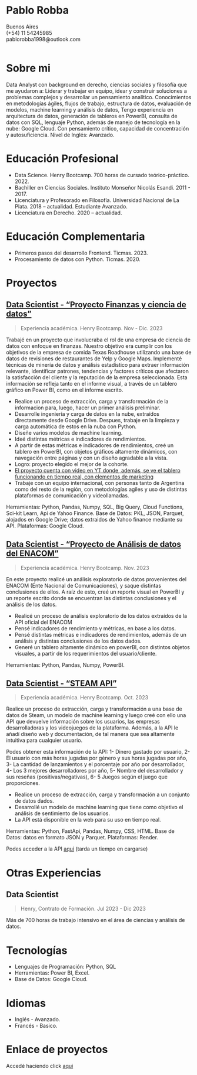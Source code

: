 <div style="display: flex; flex-direction: row-reverse;">

  <div style="flex: 2;">
    <h1>Pablo Robba</h1>
    <p>Buenos Aires<br>(+54) 11 54245985<br>pablorobba1998@outlook.com</p>
  </div>
</div>







# Sobre mi
Data Analyst con background en derecho, ciencias sociales y filosofía que me ayudaron a: Liderar y trabajar en equipo, idear y construir soluciones a problemas complejos y desarrollar un pensamiento analítico. Conocimientos en metodologías ágiles, flujos de trabajo, estructura de datos, evaluación de modelos, machine learning y análisis de datos, Tengo experiencia en arquitectura de datos, generación de tableros en PowerBI, consulta de datos con SQL, lenguaje Python, además de manejo de tecnología en la nube: Google Cloud. Con pensamiento crítico, capacidad de concentración y autosuficiencia.  Nivel de Inglés: Avanzado.

# Educación Profesional
* Data Science. Henry Bootcamp. 700 horas de cursado teórico-práctico. 2022.
* Bachiller en Ciencias Sociales. Instituto Monseñor Nicolás Esandi. 2011 - 2017.
* Licenciatura y Profesorado en Filosofía. Universidad Nacional de La Plata. 2018 – actualidad. Estudiante Avanzado.
* Licenciatura en Derecho. 2020 – actualidad.

# Educación Complementaria
* Primeros pasos del desarrollo Frontend. Ticmas. 2023.
* Procesamiento de datos con Python. Ticmas. 2020.

# Proyectos
## [Data Scientist - “Proyecto Finanzas y ciencia de datos”](https://github.com/ChirixC/Yelp-Final-Project) 
> Experiencia académica. Henry Bootcamp. Nov - Dic. 2023

Trabajé en un proyecto que involucraba el rol de una empresa de ciencia de datos con enfoque en finanzas. Nuestro objetivo era cumplir con los objetivos de la empresa de comida Texas Roadhouse utilizando una base de datos de revisiones de restaurantes de Yelp y Google Maps. Implementé técnicas de minería de datos y análisis estadístico para extraer información relevante, identificar patrones, tendencias y factores críticos que afectaron la satisfacción del cliente y la reputación de la empresa seleccionada. Esta información se refleja tanto en el informe visual, a través de un tablero gráfico en Power BI, como en el informe escrito.

* Realice un proceso de extracción, carga y transformación de la informacion para, luego, hacer un primer análisis preliminar.
* Desarrolle ingeniería y carga de datos en la nube, extraídos directamente desde Google Drive. Despues, trabaje en la limpieza y carga automática de estos en la nuba con Python.
* Diseñe varios modelos de machine learning.
* Ideé distintas métricas e indicadores de rendimientos.
* A partir de estas métricas e indicadores de rendimientos, creé un tablero en PowerBI, con objetos gráficos  altamente dinámicos, con navegación entre páginas y con un diseño agradable a la vista.
* Logro: proyecto elegido el mejor de la cohorte.
* [El proyecto cuenta con video en YT donde, además, se ve el tablero funcionando en tiempo real, con elementos de marketing](https://www.youtube.com/watch?v=gvxX24bK5Rs&t)
* Trabaje con un equipo internacional, con personas tanto de Argentina como del resto de la región, con metodologías agiles y uso de distintas plataformas de comunicación y videollamadas.
 
    
Herramientas: Python, Pandas, Numpy, SQL, Big Query, Cloud Functions, Sci-kit Learn, Api de Yahoo Finance. Base de Datos: PKL, JSON, Parquet, alojados en Google Drive; datos extraidos de Yahoo finance mediante su API. Plataformas: Google Cloud.




## [Data Scientist - “Proyecto de Análisis de datos del ENACOM”](https://github.com/pablorobba/Data_Analyst_Telecomunication_proyect)
>Experiencia académica. Henry Bootcamp. Nov. 2023

En este  proyecto realicé un análisis exploratorio de datos provenientes del ENACOM (Ente Nacional de Comunicaciones), y saque distintas conclusiones de ellos. A raíz de esto, creé un reporte visual en PowerBI y un reporte escrito donde se encuentran las distintas conclusiones y el análisis de los datos.

* Realicé un proceso de análisis exploratorio de los datos extraídos de la API oficial del ENACOM
* Pensé indicadores de rendimiento y métricas, en base a los datos.
* Pensé distintas métricas e indicadores de rendimientos, además de un análisis y distintas conclusiones de los datos dados.
* Generé un tablero altamente dinámico en powerBI, con distintos objetos visuales, a partir de los requerimientos del usuario/cliente. 

Herramientas: Python, Pandas, Numpy, PowerBI. 


## [Data Scientist - “STEAM API”](https://github.com/pablorobba/STEAM_Individual_Proyect)
>Experiencia académica. Henry Bootcamp. Oct. 2023

Realice un proceso de extracción, carga y transformación a una base de datos de Steam, un modelo de machine learning y luego creé con ello una API que devuelve información sobre los usuarios, las empresas desarrolladoras y los videojuegos de la plataforma. Además, a la API le añadí diseño web y documentación, de tal manera que sea altamente intuitiva para cualquier usuario.

Podes obtener esta información de la API: 1- Dinero gastado por usuario, 2- El usuario con más horas jugadas por género y sus horas jugadas por año, 3- La cantidad de lanzamientos y el porcentaje por año por desarrollador, 4- Los 3 mejores desarrolladores por año, 5- Nombre del desarrollador y sus reseñas (positivas/negativas), 6- 5 Juegos según el juego que proporciones.

* Realice un proceso de extracción, carga y transformación a un conjunto de datos dados.
* Desarrollé un modelo de machine learning que tiene como objetivo el análisis de sentimiento de los usuarios.
* La API está disponible en la web para su uso en tiempo real.

Herramientas: Python, FastApi, Pandas, Numpy, CSS, HTML. Base de Datos: datos en formato JSON y Parquet. Plataformas: Render.

Podes acceder a la API [aquí](https://steamapi-h3u0.onrender.com/) (tarda un tiempo en cargarse)

# Otras Experiencias

## Data Scientist	

>Henry, Contrato de Formación. Jul 2023 - Dic 2023

Más de 700 horas de trabajo intensivo en el área de ciencias y análisis de datos.

# Tecnologías

* Lenguajes de Programación: Python, SQL 
* Herramientas: Power BI, Excel.
* Base de Datos: Google Cloud.

# Idiomas
* Inglés - Avanzado.
* Francés - Basico.

# Enlace de proyectos
Accedé haciendo click [aqui](https://pablorobba.github.io/Proyectos/)
